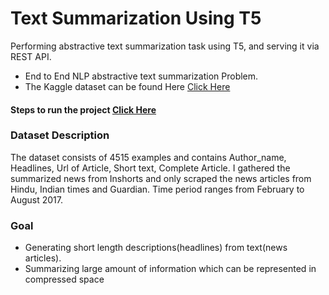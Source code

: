 # Text Summarization Using T5
 Performing abstractive text summarization task using T5, and serving it via REST API.

- End to End NLP  abstractive text summarization Problem.
- The Kaggle dataset can be found Here [Click Here](https://www.kaggle.com/sunnysai12345/news-summary)

####  Steps to run the project [Click Here](https://github.com/R-aryan/Text-Summarization-Using-T5/blob/develop/backend/services/text_summarization/README.md)

### Dataset Description

The dataset consists of 4515 examples and contains Author_name, Headlines, Url of Article, Short text, Complete Article. I gathered the summarized news from Inshorts and only scraped the news articles from Hindu, Indian times and Guardian. Time period ranges from February to August 2017.

### Goal
- Generating short length descriptions(headlines) from text(news articles).
- Summarizing large amount of information which can be represented in compressed space


